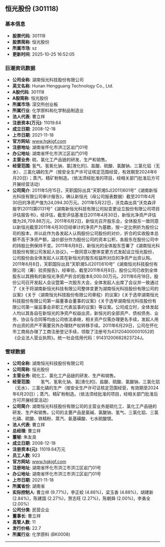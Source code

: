 ## 恒光股份 (301118)

### 基本信息

- **股票代码**: 301118
- **股票简称**: 恒光股份
- **所属市场**: sz
- **更新时间**: 2025-10-25 16:52:05

### 巨潮资讯数据

- **公司全称**: 湖南恒光科技股份有限公司
- **英文名称**: Hunan Hengguang Technology Co., Ltd.
- **A股代码**: 301118
- **A股简称**: 恒光股份
- **所属市场**: 深交所创业板
- **所属行业**: 化学原料和化学制品制造业
- **法人代表**: 曹立祥
- **注册资本(万元)**: 11019.64
- **成立日期**: 2008-12-18
- **上市日期**: 2021-11-18
- **官方网站**: www.hgkjgf.com
- **注册地址**: 湖南省怀化市洪江区岩门01号
- **办公地址**: 湖南省怀化市洪江区岩门01号
- **主营业务**: 硫、氯化工产品链的研发、生产和销售。
- **经营范围**: 氢气、氢氧化钠、氯[液化的]、盐酸、硫酸、氯酸钠、三氯化铝（无水）、三氯化磷的生产（按安全生产许可证核定范围经营，有效期至2024年6月20日）；蒸汽、精矿粉制造。（依法须经批准的项目，经相关部门批准后方可开展经营活动）
- **公司简介**: 2011年5月15日，天职国际出具“天职湘SJ[2011]601号”《湖南新恒光科技有限公司审计报告》，确认新恒光（母公司报表数据）截至2011年4月30日的净资产值为24,094.30万元。2011年5月22日，沃克森出具“沃克森评报字[2011]第0131号”《湖南新恒光科技有限公司拟变更设立股份有限公司项目评估报告书》，经评估，截至评估基准日2011年4月30日，新恒光净资产评估值为26,709.88万元。2011年6月2日，新恒光召开股东会，全体股东一致同意以新恒光截至2011年4月30日经审计的净资产为基数，按一定比例折为股份公司的股本，并以此作为各发起人认购股份公司股份的对价，折合的实收股本总额不高于净资产额，溢价部分作为股份公司的资本公积，各股东在股份公司中的持股比例保持不变。2011年6月8日，新恒光的全体股东签署了《湖南恒光科技股份有限公司发起人协议》，一致同意以整体变更方式发起设立恒光股份，公司股份由全体发起人以其在新恒光的股东权益所对应的净资产出资认购。2011年6月8日，天职国际出具“天职湘SJ[2011]610号”《湖南恒光科技股份有限公司（筹）验资报告》，经审验，截至2011年6月8日，股份公司已收到全体股东以其拥有的新恒光净资产折合的股本8,000.00万元。2011年6月18日，股份公司召开发起人会议暨第一次股东大会，全体发起人出席了会议并一致通过了《关于将湖南新恒光科技有限公司整体变更为湖南恒光科技股份有限公司的议案》《关于〈湖南恒光科技股份有限公司章程〉的议案》《关于选举湖南恒光科技股份有限公司第一届董事会董事的议案》《关于选举湖南恒光科技股份有限公司第一届监事会非职工代表监事的议案》等议案。公司成立时，全体发起人均以其各自在新恒光的净资产权益出资，新恒光的全部资产、债权债务、业务、协议与合同等均由公司依法承继，相关资产仅需办理更名手续，发起人用作出资的资产不需要另外办理财产权转移手续。2011年6月29日，公司在怀化市工商局办理了工商注册登记手续，领取了注册号为431204000001052的《企业法人营业执照》。统一社会信用代码：91431200682823724J。

### 雪球数据

- **公司全称**: 湖南恒光科技股份有限公司
- **公司简称**: 恒光股份
- **主营业务**: 硫化工、氯化工产品链的研发、生产和销售。
- **经营范围**: 　　氢气、氢氧化钠、氯[液化的]、盐酸、硫酸、氯酸钠、三氯化铝（无水）、三氯化磷的生产（按安全生产许可证核定范围经营，有效期至2024年6月20日）；蒸汽、精矿粉制造。（依法须经批准的项目，经相关部门批准后方可开展经营活动）
- **公司简介**: 湖南恒光科技股份有限公司的主营业务是硫化工、氯化工产品链的研发、生产和销售。公司的主要产品是氯碱、氯酸钠、氢气、三氯化铝、三氯化磷、硫酸、铁精粉、蒸汽、氨基磺酸、七水硫酸镁。
- **法人代表**: 曹立祥
- **总经理**: 曹立祥
- **董秘**: 朱友良
- **成立日期**: 2008-12-18
- **注册资本(元)**: 11019.64万元
- **员工人数**: 923
- **官方网站**: www.hgkjgf.com
- **注册地址**: 湖南省怀化市洪江市洪江区岩门01号
- **办公地址**: 湖南省怀化市洪江市洪江区岩门01号
- **上市日期**: 2021-11-18
- **所属省份**: 湖南省
- **实际控制人**: 曹立祥 (9.77%)，李正蛟 (4.88%)，梁玉香 (4.88%)，胡建新 (2.84%)，陈建国 (2.27%)，贺志旺 (2.27%)，陈朝舜 (2.00%)，李勇全 (2.00%)
- **公司分类**: 民营企业
- **董事长**: 曹立祥
- **高管人数**: 11
- **发行价格**: 22.7
- **所属行业**: 化学原料 (BK0008)

---
